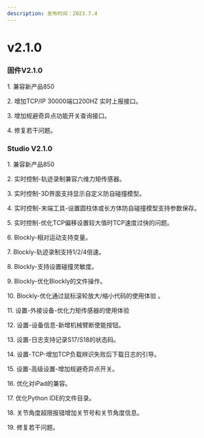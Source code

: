 ```yaml
---
description: 发布时间：2023.7.4
---
```


# v2.1.0

### 固件V2.1.0

1\. 兼容新产品850

2\. 增加TCP/IP 30000端口200HZ 实时上报接口。

3\. 增加规避奇异点功能开关查询接口。

4\. 修复若干问题。



### Studio V2.1.0

1\. 兼容新产品850

2\. 实时控制-轨迹录制兼容六维力矩传感器。

3\. 实时控制-3D界面支持显示自定义防自碰撞模型。

4\. 实时控制-末端工具-设置圆柱体或长方体防自碰撞模型支持参数保存。

5\. 实时控制-优化TCP偏移设置较大值时TCP速度过快的问题。

6\. Blockly-相对运动支持变量。

7\. Blockly-轨迹录制支持1/2/4倍速。

8\. Blockly-支持设置碰撞灵敏度。

9\. Blockly-优化Blockly的文件操作。

10\. Blockly-优化通过鼠标滚轮放大/缩小代码的使用体验 。

11\. 设置-外接设备-优化力矩传感器的使用体验

12\. 设置-设备信息-新增机械臂断使能按钮。

13\. 设置-日志支持记录S17/S18的状态码。

14\. 设置-TCP-增加TCP负载辨识失败后下载日志的引导。

15\. 设置-高级设置-增加规避奇异点开关。

16\. 优化对iPad的兼容。

17\. 优化Python IDE的文件目录。

18\. 关节角度超限报错增加关节号和关节角度信息。

19\. 修复若干问题。
